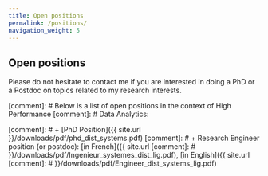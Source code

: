 ```yaml
---
title: Open positions
permalink: /positions/
navigation_weight: 5
---
```



## Open positions


Please do not hesitate to contact me if you are interested in doing a
PhD or a Postdoc on topics related to my research interests.

[comment]: # Below is a list of open positions in the context of High Performance
[comment]: # Data Analytics:

[comment]: # + [PhD Position]({{ site.url }}/downloads/pdf/phd_dist_systems.pdf)
[comment]: # + Research Engineer position (or postdoc): [in French]({{ site.url
[comment]: # }}/downloads/pdf/Ingenieur_systemes_dist_lig.pdf), [in English]({{ site.url
[comment]: # }}/downloads/pdf/Engineer_dist_systems_lig.pdf) 
